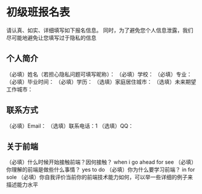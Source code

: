 # 初级班报名表

请认真、如实、详细填写如下报名信息。
同时，为了避免您个人信息泄露，我们尽可能地避免让您填写过于隐私的信息

## 个人简介

（必填）姓名（若担心隐私问题可填写昵称）：
（必填）学校：
（必填）专业：
（必填）毕业时间：
（必填）学历：
（选填）家庭居住城市：
（选填）未来期望工作城市：

## 联系方式

（必填）Email：
（选填）联系电话：1
（选填）QQ：

## 关于前端

（必填）什么时候开始接触前端？因何接触？
       when i go ahead for see
（必填）你理解的前端是做些什么事情？
        yes to do
（必填）你为什么要学习前端？
        in for sole
（必填）你自我评价当前你的前端技术能力如何，可以举一些详细的例子来描述能力水平

